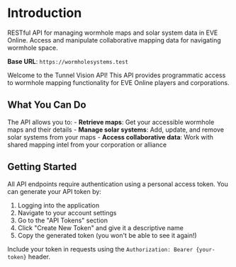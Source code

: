 # Introduction

RESTful API for managing wormhole maps and solar system data in EVE Online. Access and manipulate collaborative mapping data for navigating wormhole space.

<aside>
    <strong>Base URL</strong>: <code>https://wormholesystems.test</code>
</aside>

 Welcome to the Tunnel Vision API! This API provides programmatic access to wormhole mapping functionality for EVE Online players and corporations.

 ## What You Can Do

 The API allows you to:
    - **Retrieve maps**: Get your accessible wormhole maps and their details
    - **Manage solar systems**: Add, update, and remove solar systems from your maps
    - **Access collaborative data**: Work with shared mapping intel from your corporation or alliance

## Getting Started

All API endpoints require authentication using a personal access token. You can generate your API token by:

1. Logging into the application
2. Navigate to your account settings
3. Go to the "API Tokens" section
4. Click "Create New Token" and give it a descriptive name
5. Copy the generated token (you won't be able to see it again!)

Include your token in requests using the `Authorization: Bearer {your-token}` header.

